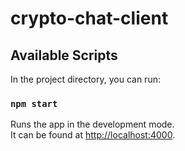 # crypto-chat-client

## Available Scripts

In the project directory, you can run:

### `npm start`

Runs the app in the development mode.\
It can be found at [http://localhost:4000](http://localhost:4000).